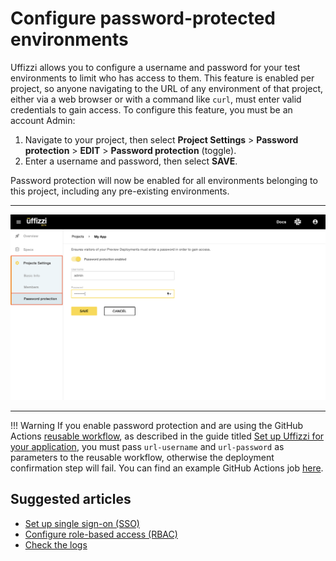 # Configure password-protected environments

Uffizzi allows you to configure a username and password for your test environments to limit who has access to them. This feature is enabled per project, so anyone navigating to the URL of any environment of that project, either via a web browser or with a command like `curl`, must enter valid credentials to gain access. To configure this feature, you must be an account Admin:

1. Navigate to your project, then select **Project Settings** > **Password protection** > **EDIT** > **Password protection** (toggle).  
2. Enter a username and password, then select **SAVE**.

Password protection will now be enabled for all environments belonging to this project, including any pre-existing environments.  

___

![Enable password protection](../assets/images/enable-password-protection.png)

___  

!!! Warning
    If you enable password protection and are using the GitHub Actions [reusable workflow](https://github.com/UffizziCloud/preview-action/blob/6504e1578015e5470858bfe7e7793779fa01b6a4/.github/workflows/reusable.yaml), as described in the guide titled [Set up Uffizzi for your application](../set-up-uffizzi-for-your-application.md), you must pass `url-username` and `url-password` as parameters to the reusable workflow, otherwise the deployment confirmation step will fail. You can find an example GitHub Actions job [here](https://github.com/UffizziCloud/example-voting-app/blob/8f78f9204c8869aca538cb929d49c5b1074da8ff/.github/workflows/uffizzi-previews.yml#L179-L180).

## Suggested articles
* [Set up single sign-on (SSO)](single-sign-on.md)
* [Configure role-based access (RBAC)](rbac.md)
* [Check the logs](logs.md)
